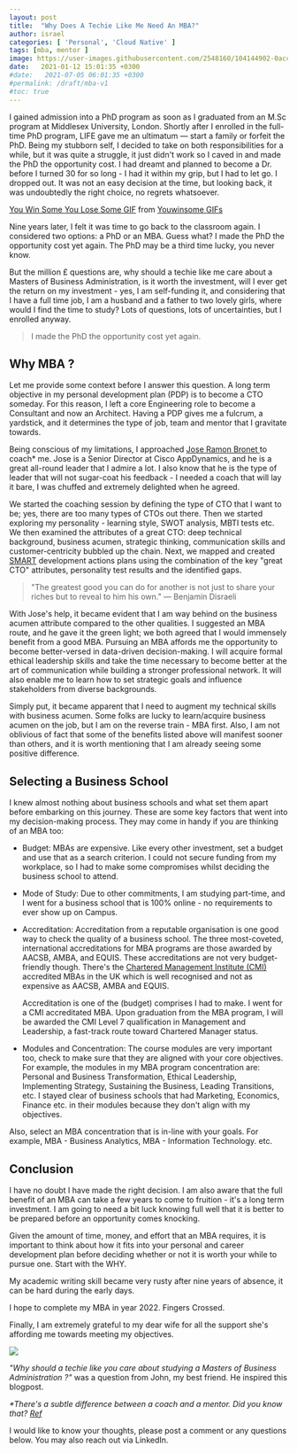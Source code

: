 ```yaml
---
layout: post
title:  "Why Does A Techie Like Me Need An MBA?"
author: israel
categories: [ 'Personal', 'Cloud Native' ]
tags: [mba, mentor ]
image: https://user-images.githubusercontent.com/2548160/104144902-0acc0800-53bd-11eb-9726-51c18c03f9be.jpg
date:   2021-01-12 15:01:35 +0300
#date:   2021-07-05 06:01:35 +0300
#permalink: /draft/mba-v1
#toc: true
---
```


I gained admission into a PhD program as soon as I graduated from an M.Sc program at Middlesex University, London. Shortly after I enrolled in the full-time PhD program, LIFE gave me an ultimatum — start a family or forfeit the PhD. Being my stubborn self, I decided to take on both responsibilities for a while, but it was quite a struggle, it just didn't work so I caved in and made the PhD the opportunity cost. I had dreamt and planned to become a Dr. before I turned 30 for so long - I had it within my grip, but I had to let go. I dropped out. It was not an easy decision at the time, but looking back, it was undoubtedly the right choice, no regrets whatsoever.

<div class="tenor-gif-embed" data-postid="15727599" data-share-method="host" data-width="100%" data-aspect-ratio="1.908045977011494"><a href="https://tenor.com/view/you-win-some-you-lose-some-movie-pops-john-witherspoon-gif-15727599">You Win Some You Lose Some GIF</a> from <a href="https://tenor.com/search/youwinsome-gifs">Youwinsome GIFs</a></div><script type="text/javascript" async src="https://tenor.com/embed.js"></script>

Nine years later, I felt it was time to go back to the classroom again. I considered two options: a PhD or an MBA. Guess what? I made the PhD the opportunity cost yet again. The PhD may be a third time lucky, you never know.

But the million £ questions are, why should a techie like me care about a Masters of Business Administration, is it worth the investment, will I ever get the return on my investment - yes, I am self-funding it, and considering that I have a full time job, I am a husband and a father to two lovely girls, where would I find the time to study?  Lots of questions, lots of uncertainties, but I enrolled anyway.

> I made the PhD the opportunity cost yet again.

## Why MBA ? 

Let me provide some context before I answer this question. A long term objective in my personal development plan (PDP) is to become a CTO someday. For this reason, I left a core Engineering role to become a Consultant and now an Architect. Having a PDP gives me a fulcrum, a yardstick, and it determines the type of job, team and mentor that I gravitate towards.

Being conscious of my limitations, I approached <a href="https://uk.linkedin.com/in/jrbronet" target="_blank"> Jose Ramon Bronet </a> to coach* me. Jose is a Senior Director at Cisco AppDynamics, and he is a great all-round leader that I admire a lot. I also know that he is the type of leader that will not sugar-coat his feedback - I needed a coach that will lay it bare, I was chuffed and extremely delighted when he agreed.  

We started the coaching session by defining the type of CTO that I want to be; yes, there are too many types of CTOs out there. Then we started exploring my personality - learning style, SWOT analysis, MBTI tests etc. We then examined the attributes of a great CTO:  deep technical background, business acumen, strategic thinking, communication skills and customer-centricity bubbled up the chain. Next, we mapped and created <a href="https://www.mindtools.com/pages/article/smart-goals.htm" target="_blank">SMART</a> development actions plans using the combination of the key "great CTO" attributes, personality test results and the identified gaps.

> "The greatest good you can do for another is not just to share your riches but to reveal to him his own." — Benjamin Disraeli

With Jose's help, it became evident that I am way behind on the business acumen attribute compared to the other qualities. I suggested an MBA route, and he gave it the green light; we both agreed that I would immensely benefit from a good MBA. Pursuing an MBA affords me the opportunity to become better-versed in data-driven decision-making. I will acquire formal ethical leadership skills and take the time necessary to become better at the art of communication while building a stronger professional network. It will also enable me to learn how to set strategic goals and influence stakeholders from diverse backgrounds.

Simply put, it became apparent that I need to augment my technical skills with business acumen. Some folks are lucky to learn/acquire business acumen on the job, but I am on the reverse train - MBA first. Also, I am not oblivious of fact that some of the benefits listed above will manifest sooner than others, and it is worth mentioning that I am already seeing some positive difference.
## Selecting a Business School 

I knew almost nothing about business schools and what set them apart before embarking on this journey. These are some key factors that went into my decision-making process. They may come in handy if you are thinking of an MBA too:

- Budget: MBAs are expensive. Like every other investment, set a budget and use that as a search criterion. I could not secure funding from my workplace, so I had to make some compromises whilst deciding the business school to attend.

- Mode of Study: Due to other commitments, I am studying part-time, and I went for a business school that is 100% online - no requirements to ever show up on Campus.

- Accreditation:  Accreditation from a reputable organisation is one good way to check the quality of a business school. The three most-coveted, international accreditations for MBA programs are those awarded by AACSB, AMBA, and EQUIS. These accreditations are not very budget-friendly though. There's the <a href="https://www.managers.org.uk/" target="_blank"> Chartered Management Institute (CMI) </a> accredited MBAs in the UK which is well recognised and not as expensive as AACSB, AMBA and EQUIS.

    Accreditation is one of the (budget) comprises I had to make. I went for a CMI accreditated MBA. Upon graduation from the MBA program, I will be awarded the CMI Level 7 qualification in Management and Leadership, a fast-track route toward Chartered Manager status.

- Modules and Concentration: The course modules are very important too, check to make sure that they are aligned with your core objectives. For example, the modules in my MBA program concentration are:  Personal and Business Transformation, Ethical Leadership, Implementing Strategy, Sustaining the Business, Leading Transitions, etc. I stayed clear of business schools that had Marketing, Economics, Finance etc. in their modules because they don't align with my objectives.  

Also, select an MBA concentration that is in-line with your goals. For example, MBA - Business Analytics, MBA - Information Technology. etc.

## Conclusion

I have no doubt I have made the right decision. I am also aware that the full benefit of an MBA can take a few years to come to fruition - it's a long term investment.
I am going to need a bit luck knowing full well that it is better to be prepared before an opportunity comes knocking.

Given the amount of time, money, and effort that an MBA requires, it is important to think about how it fits into your personal and career development plan before deciding whether or not it is worth your while to pursue one. Start with the WHY.

My academic writing skill became very rusty after nine years of absence, it can be hard during the early days.

I hope to complete my MBA in year 2022. Fingers Crossed.

Finally, I am extremely grateful to my dear wife for all the support she's affording me towards meeting my objectives.

<p class="aligncenter">
<img class="lazyimg" src="https://user-images.githubusercontent.com/2548160/104249530-87192680-5463-11eb-9722-7660e0483df5.jpg"/> 
<br>
</p>

_"Why should a techie like you care about studying a Masters of Business Administration ?"_ was a question from John, my best friend.  He inspired this blogpost.


<i> *There's a subtle difference between a coach and a mentor. Did you know that?  <a href="https://www.kent.edu/yourtrainingpartner/know-difference-between-coaching-and-mentoring#:~:text=Coaching%20is%20more%20performance%20driven,holistic%20approach%20to%20career%20development." target="_blank"> Ref</a></i>


I would like to know your thoughts, please post a comment or any questions below. You may also reach out via LinkedIn.
